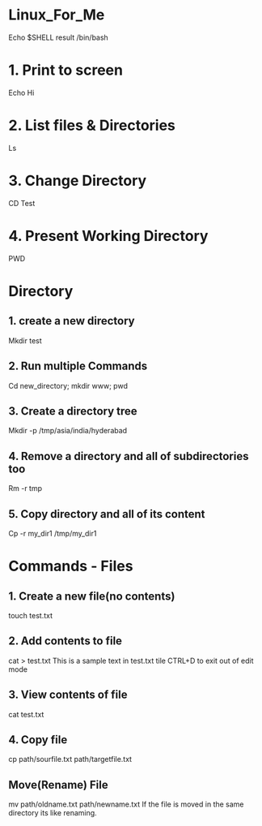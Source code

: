 # Linux_For_Me
Echo $SHELL  result /bin/bash

# 1. Print to screen
Echo Hi

# 2. List files & Directories
Ls
# 3. Change Directory
CD Test

# 4. Present Working Directory
PWD
# Directory
## 1. create a new directory
Mkdir test

## 2. Run multiple Commands
Cd new_directory; mkdir www; pwd

## 3. Create a directory tree
Mkdir -p /tmp/asia/india/hyderabad

## 4. Remove a directory and all of subdirectories too
Rm -r tmp

## 5. Copy directory and all of its content
Cp -r   my_dir1 /tmp/my_dir1

# Commands - Files
## 1. Create a new file(no contents)
touch test.txt
## 2. Add contents to file
cat > test.txt
This is a sample text in test.txt tile
CTRL+D to exit out of edit mode
## 3. View contents of file
cat test.txt
## 4. Copy file
cp path/sourfile.txt path/targetfile.txt
## Move(Rename) File
mv path/oldname.txt path/newname.txt
If the file is moved in the same directory its like renaming.
